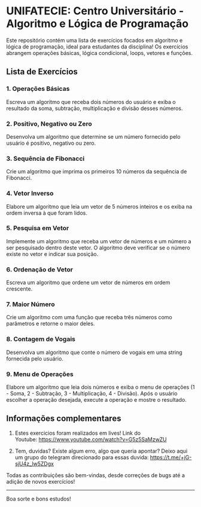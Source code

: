 # UNIFATECIE: Centro Universitário - Algoritmo e Lógica de Programação

Este repositório contém uma lista de exercícios focados em algoritmo e lógica de programação, ideal para estudantes da disciplina! Os exercícios abrangem operações básicas, lógica condicional, loops, vetores e funções.

## Lista de Exercícios

### 1. Operações Básicas
Escreva um algoritmo que receba dois números do usuário e exiba o resultado da soma, subtração, multiplicação e divisão desses números.

### 2. Positivo, Negativo ou Zero
Desenvolva um algoritmo que determine se um número fornecido pelo usuário é positivo, negativo ou zero.

### 3. Sequência de Fibonacci
Crie um algoritmo que imprima os primeiros 10 números da sequência de Fibonacci.

### 4. Vetor Inverso
Elabore um algoritmo que leia um vetor de 5 números inteiros e os exiba na ordem inversa à que foram lidos.

### 5. Pesquisa em Vetor
Implemente um algoritmo que receba um vetor de números e um número a ser pesquisado dentro deste vetor. O algoritmo deve verificar se o número existe no vetor e indicar sua posição.

### 6. Ordenação de Vetor
Escreva um algoritmo que ordene um vetor de números em ordem crescente.

### 7. Maior Número
Crie um algoritmo com uma função que receba três números como parâmetros e retorne o maior deles.

### 8. Contagem de Vogais
Desenvolva um algoritmo que conte o número de vogais em uma string fornecida pelo usuário.

### 9. Menu de Operações
Elabore um algoritmo que leia dois números e exiba o menu de operações (1 - Soma, 2 - Subtração, 3 - Multiplicação, 4 - Divisão). Após o usuário escolher a operação desejada, execute a operação e mostre o resultado.

## Informações complementares 

1. Estes exercicios foram realizados em lives! Link do Youtube: https://www.youtube.com/watch?v=G5z5SaMzwZU

2. Tem, duvidas? Existe algum erro, algo que queria apontar?
Deixo aqui um grupo do telegram direcionado para essas duvida: https://t.me/+jG-sjU4z_lw5ZDgx 


Todas as contribuições são bem-vindas, desde correções de bugs até a adição de novos exercícios!

---

Boa sorte e bons estudos!